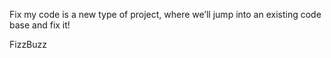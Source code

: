 Fix my code is a new type of project, where we’ll jump into an existing code base and fix it!

FizzBuzz
